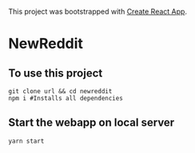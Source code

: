 This project was bootstrapped with [Create React App](https://github.com/facebook/create-react-app).

# NewReddit

## To use this project

```
git clone url && cd newreddit
npm i #Installs all dependencies
```

## Start the webapp on local server

```
yarn start
```
